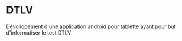 # DTLV
Dévollopement d'une application android pour tablette ayant pour but d'informatiser le test DTLV
